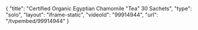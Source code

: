 {
    "title": "Certified Organic Egyptian Chamomile \"Tea\"  30 Sachets",
    "type": "solo",
    "layout": "iframe-static",
    "videoId": "99914944",
    "url": "\/tvpembed\/99914944"
}